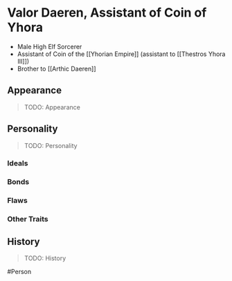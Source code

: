 # Valor Daeren, Assistant of Coin of Yhora
- Male High Elf Sorcerer
- Assistant of Coin of the [[Yhorian Empire]] (assistant to [[Thestros Yhora III]])
- Brother to [[Arthic Daeren]]

## Appearance
> TODO: Appearance 

## Personality
> TODO: Personality 

### Ideals


### Bonds


### Flaws


### Other Traits


## History
> TODO: History

#Person